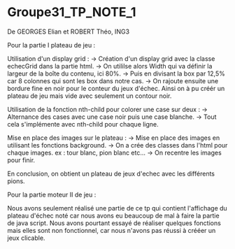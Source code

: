 # Groupe31_TP_NOTE_1

De GEORGES Elian et ROBERT Théo, ING3

Pour la partie I plateau de jeu : 

Utilisation d'un display grid :
-> Création d'un display grid avec la classe echecGrid dans la partie html.
-> On utililse alors Width qui va définir la largeur de la boîte du contenu, ici 80%. 
-> Puis en divisant la box par 12,5% car 8 colonnes qui sont les box dans notre cas.
-> On rajoute ensuite une bordure fine en noir pour le conteur du jeux d'échec.
Ainsi on à pu créér un plateau de jeu mais vide avec seulement un contour noir.

Utilisation de la fonction nth-child pour colorer une case sur deux :
-> Alternance des cases avec une case noir puis une case blanche. 
-> Tout cela s'implémente avec nth-child pour chaque ligne.

Mise en place des images sur le plateau :
 -> Mise en place des images en utilisant les fonctions background. 
 -> On a crée des classes dans l'html pour chaque images.
 ex : tour blanc, pion blanc etc...
 -> On recentre les images pour finir.

En conclusion, on obtient un plateau de jeux d'echec avec les différents pions.

Pour la partie moteur II de jeu :

Nous avons seulement réalisé une partie de ce tp qui contient l'affichage du plateau d'échec noté car nous avons eu beaucoup de mal à faire la partie de java script.
Nous avons pourtant essayé de réaliser quelques fonctions mais elles sont non fonctionnel, car nous n'avons pas réussi à crééer un jeux clicable.
